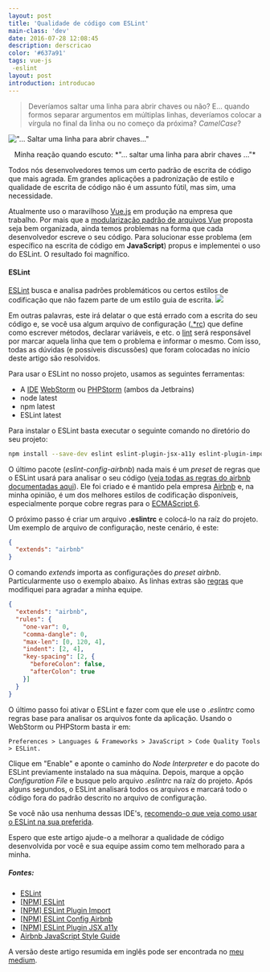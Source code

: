 ```yaml
---
layout: post
title: 'Qualidade de código com ESLint'
main-class: 'dev'
date: 2016-07-28 12:08:45 
description: derscricao
color: '#637a91'
tags: vue-js
 -eslint
layout: post
introduction: introducao
---
```


> Deveríamos saltar uma linha para abrir chaves ou não? E... quando formos separar argumentos em múltiplas linhas, deveríamos colocar a vírgula no final da linha ou no começo da próxima? *CamelCase*?

!["... Saltar uma linha para abrir chaves..."](/content/images/2016/07/brackets.gif)
<center>
Minha reação quando escuto: *"... saltar uma linha para abrir chaves ..."*
</center>

Todos nós desenvolvedores temos um certo padrão de escrita de código que mais agrada. Em grandes aplicações a padronização de estilo e qualidade de escrita de código não é um assunto fútil, mas sim, uma necessidade.

Atualmente uso o maravilhoso [Vue.js](http://vuejs.org/) em produção na empresa que trabalho. Por mais que a [modularização padrão de arquivos Vue](http://vuejs.org/guide/application.html#Single-File-Components) proposta seja bem organizada, ainda temos problemas na forma que cada desenvolvedor escreve o seu código. Para solucionar esse problema (em específico na escrita de código em **JavaScript**) propus e implementei o uso do ESLint. O resultado foi magnífico.

#### ESLint
[ESLint](http://eslint.org/docs/about/) busca e analisa padrões problemáticos ou certos estilos de codificação que não fazem parte de um estilo guia de escrita.
![](/content/images/2016/07/que-.gif)

Em outras palavras, este irá delatar o que está errado com a escrita do seu código e, se você usa algum arquivo de configuração ([.*rc](https://en.wikipedia.org/wiki/Configuration_file#UNIX.2FLinux)) que define como escrever métodos, declarar variáveis, e etc. o [lint](https://en.wikipedia.org/wiki/Lint_(software)) será responsável por marcar aquela linha que tem o problema e informar o mesmo. Com isso, todas as dúvidas (e possíveis discussões) que foram colocadas no início deste artigo são resolvidos. 

Para usar o ESLint no nosso projeto, usamos as seguintes ferramentas:

* A [IDE](https://en.wikipedia.org/wiki/Integrated_development_environment) [WebStorm](https://www.jetbrains.com/webstorm/) ou [PHPStorm](https://www.jetbrains.com/phpstorm/) (ambos da Jetbrains)
* node latest
* npm latest
* ESLint latest

Para instalar o ESLint basta executar o seguinte comando no diretório do seu projeto:
```bash
npm install --save-dev eslint eslint-plugin-jsx-a11y eslint-plugin-import eslint-plugin-react eslint-config-airbnb
```

O último pacote (*eslint-config-airbnb*) nada mais é um *preset* de regras que o ESLint usará para analisar o seu código ([veja todas as regras do airbnb documentadas aqui](https://github.com/airbnb/javascript)). Ele foi criado e é mantido pela empresa [Airbnb](https://www.airbnb.com) e, na minha opinião, é um dos melhores estilos de codificação disponíveis, especialmente porque cobre regras para o [ECMAScript 6](https://www.smashingmagazine.com/2015/10/es6-whats-new-next-version-javascript/).

O próximo passo é criar um arquivo **.eslintrc** e colocá-lo na raíz do projeto. Um exemplo de arquivo de configuração, neste cenário, é este:

```json
{
  "extends": "airbnb"
}
```

O comando *extends* importa as configurações do *preset airbnb*. Particularmente uso o exemplo abaixo. As linhas extras são [regras](http://eslint.org/docs/rules/) que modifiquei para agradar a minha equipe. 

```json
{
  "extends": "airbnb",
  "rules": {
    "one-var": 0,
    "comma-dangle": 0,
    "max-len": [0, 120, 4],
    "indent": [2, 4],
    "key-spacing": [2, {
      "beforeColon": false,
      "afterColon": true
    }]
  }
}
```

O último passo foi ativar o ESLint e fazer com que ele use o *.eslintrc* como regras base para analisar os arquivos fonte da aplicação. Usando o WebStorm ou PHPStorm basta ir em:

```
Preferences > Languages & Frameworks > JavaScript > Code Quality Tools > ESLint.
```

Clique em "Enable" e aponte o caminho do *Node Interpreter* e do pacote do ESLint previamente instalado na sua máquina. Depois, marque a opção *Configuration File* e busque pelo arquivo *.eslintrc* na raíz do projeto. Após alguns segundos, o ESLint analisará todos os arquivos e marcará todo o código fora do padrão descrito no arquivo de configuração.

Se você não usa nenhuma dessas IDE's, [recomendo-o que veja como usar o ESLint na sua preferida](http://eslint.org/docs/user-guide/integrations#editors).

Espero que este artigo ajude-o a melhorar a qualidade de código desenvolvida por você e sua equipe assim como tem melhorado para a minha.

##### Fontes:

* [ESLint](http://eslint.org/)
* [[NPM] ESLint](https://www.npmjs.com/package/eslint)
* [[NPM] ESLint Plugin Import](https://www.npmjs.com/package/eslint-plugin-import)
* [[NPM] ESLint Config Airbnb](https://www.npmjs.com/package/eslint-config-airbnb)
* [[NPM] ESLint Plugin JSX a11y](https://www.npmjs.com/package/eslint-plugin-jsx-a11y)
* [Airbnb JavaScript Style Guide](https://github.com/airbnb/javascript)

A versão deste artigo resumida em inglês pode ser encontrada no [meu medium](https://medium.com/tldr-tech/how-to-use-eslint-fbe68662f7b5#.r98jvlsn7).
